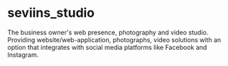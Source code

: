 # seviins_studio
 The business owner's web presence, photography and video studio. Providing website/web-application, photographs, video solutions with an option that integrates with social media platforms like Facebook and Instagram.